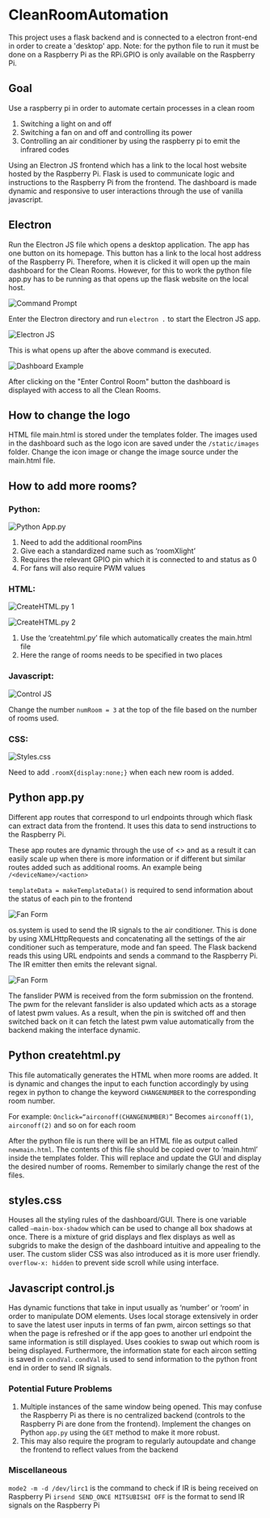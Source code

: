 # CleanRoomAutomation
This project uses a flask backend and is connected to a electron front-end in order to create a 'desktop' app. Note: for the python file to run it must be done on a Raspberry Pi as the RPi.GPIO is only available on the Raspberry Pi. 

## Goal
Use a raspberry pi in order to automate certain processes in a clean room
1. Switching a light on and off
2. Switching a fan on and off and controlling its power
3. Controlling an air conditioner by using the raspberry pi to emit the infrared codes
    
Using an Electron JS frontend which has a link to the local host website hosted by the Raspberry Pi. Flask is used to communicate logic and instructions to the Raspberry Pi from the frontend. The dashboard is made dynamic and responsive to user interactions through the use of vanilla javascript.

## Electron
Run the Electron JS file which opens a desktop application. The app has one button on its homepage. This button has a link to the local host address of the Raspberry Pi. Therefore, when it is clicked it will open up the main dashboard for the Clean Rooms. However, for this to work the python file app.py has to be running as that opens up the flask website on the local host.

![Command Prompt](https://github.com/Tbot101/CleanRoomAutomation/blob/main/pictures/CommandPrompt.JPG?raw=true)

Enter the Electron directory and run `electron .` to start the Electron JS app.

![Electron JS](https://github.com/Tbot101/CleanRoomAutomation/blob/main/pictures/ElectronJS.JPG?raw=true)

This is what opens up after the above command is executed. 

![Dashboard Example](https://github.com/Tbot101/CleanRoomAutomation/blob/main/pictures/Dashboard.JPG?raw=true)

After clicking on the "Enter Control Room" button the dashboard is displayed with access to all the Clean Rooms.


## How to change the logo
HTML file main.html is stored under the templates folder. The images used in the dashboard such as the logo icon are saved under the `/static/images` folder. Change the icon image or change the image source under the main.html file. 

## How to add more rooms?

### Python:
![Python App.py](https://github.com/Tbot101/CleanRoomAutomation/blob/main/pictures/AppPY.JPG?raw=true)

1. Need to add the additional roomPins
2. Give each a standardized name such as ‘roomXlight’
3. Requires the relevant GPIO pin which it is connected to and status as 0
4. For fans will also require PWM values
    
### HTML:
![CreateHTML.py 1](https://github.com/Tbot101/CleanRoomAutomation/blob/main/pictures/CreateHTML1.JPG?raw=true)

![CreateHTML.py 2](https://github.com/Tbot101/CleanRoomAutomation/blob/main/pictures/CreateHTML2.JPG?raw=true)

1. Use the ‘createhtml.py’ file which automatically creates the main.html file
2. Here the range of rooms needs to be specified in two places

### Javascript:
![Control JS](https://github.com/Tbot101/CleanRoomAutomation/blob/main/pictures/ControlJS.JPG?raw=true)

Change the number `numRoom = 3` at the top of the file based on the number of rooms used.

### CSS:
![Styles.css](https://github.com/Tbot101/CleanRoomAutomation/blob/main/pictures/Styles.JPG?raw=true)

Need to add `.roomX{display:none;}` when each new room is added.

## Python app.py

Different app routes that correspond to url endpoints through which flask can extract data from the frontend. It uses this data to send instructions to the Raspberry Pi.

These app routes are dynamic through the use of <> and as a result it can easily scale up when there is more information or if different but similar routes added such as additional rooms. An example being `/<deviceName>/<action>`
    
`templateData = makeTemplateData()` is required to send information about the status of each pin to the frontend 

![Fan Form](https://github.com/Tbot101/CleanRoomAutomation/blob/main/pictures/AppPY_AirconSignal.JPG?raw=true)

os.system is used to send the IR signals to the air conditioner. This is done by using XMLHttpRequests and concatenating all the settings of the air conditioner such as temperature, mode and fan speed. The Flask backend reads this using URL endpoints and sends a command to the Raspberry Pi. The IR emitter then emits the relevant signal.

![Fan Form](https://github.com/Tbot101/CleanRoomAutomation/blob/main/pictures/AppPY_FanForm.JPG?raw=true)

The fanslider PWM is received from the form submission on the frontend. The pwm for the relevant fanslider is also updated which acts as a storage of latest pwm values. As a result, when the pin is switched off and then switched back on it can fetch the latest pwm value automatically from the backend making the interface dynamic.


## Python createhtml.py

This file automatically generates the HTML when more rooms are added. It is dynamic and changes the input to each function accordingly by using regex in python to change the keyword `CHANGENUMBER` to the corresponding room number. 

For example:
`Onclick=“airconoff(CHANGENUMBER)”`
Becomes `airconoff(1)`, `airconoff(2)` and so on for each room

After the python file is run there will be an HTML file as output called `newmain.html`. The contents of this file should be copied over to ‘main.html’ inside the templates folder. This will replace and update the GUI and display the desired number of rooms. Remember to similarly change the rest of the files.

## styles.css
Houses all the styling rules of the dashboard/GUI. There is one variable called `—main-box-shadow` which can be used to change all box shadows at once. There is a mixture of grid displays and flex displays as well as subgrids to make the design of the dashboard intuitive and appealing to the user. The custom slider CSS was also introduced as it is more user friendly. `overflow-x: hidden` to prevent side scroll while using interface.

## Javascript control.js
Has dynamic functions that take in input usually as ‘number’ or ‘room’ in order to manipulate DOM elements. Uses local storage extensively in order to save the latest user inputs in terms of fan pwm, aircon settings so that when the page is refreshed or if the app goes to another url endpoint the same information is still displayed. Uses cookies to swap out which room is being displayed. Furthermore, the information state for each aircon setting is saved in `condVal`. `condVal` is used to send information to the python front end in order to send IR signals.

### Potential Future Problems
1) Multiple instances of the same window being opened. This may confuse the Raspberry Pi as there is no centralized backend (controls to the Raspberry Pi are done from the frontend). Implement the changes on Python `app.py` using the `GET` method to make it more robust.
2) This may also require the program to regularly autoupdate and change the frontend to reflect values from the backend

### Miscellaneous
`mode2 -m -d /dev/lirc1` is the command to check if IR is being received on Raspberry Pi
`irsend SEND_ONCE MITSUBISHI OFF` is the format to send IR signals on the Raspberry Pi
